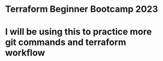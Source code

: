 # Terraform Beginner Bootcamp 2023
# I will be using this to practice more git commands and terraform workflow

